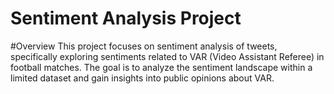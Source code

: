 # Sentiment Analysis Project
#Overview
This project focuses on sentiment analysis of tweets, specifically exploring sentiments related to VAR (Video Assistant Referee) in football matches. The goal is to analyze the sentiment landscape within a limited dataset and gain insights into public opinions about VAR.

